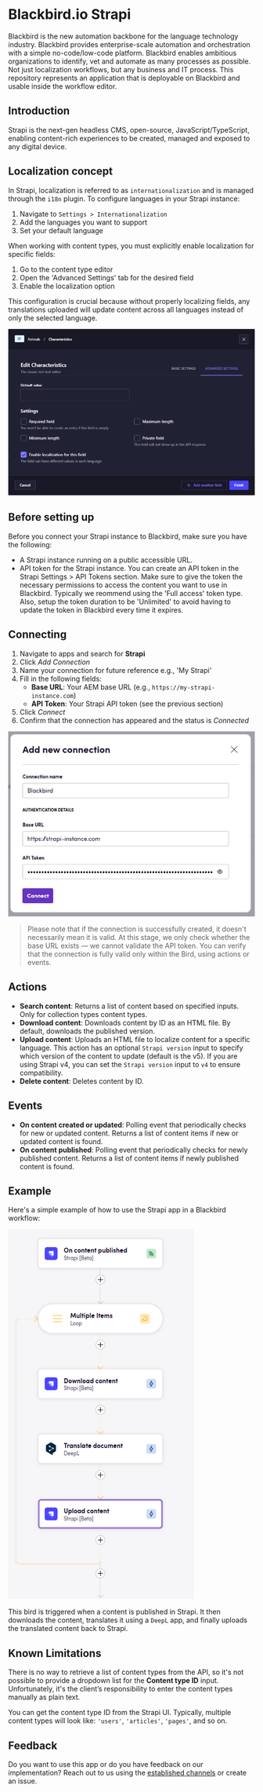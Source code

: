 # Blackbird.io Strapi

Blackbird is the new automation backbone for the language technology industry. Blackbird provides enterprise-scale automation and orchestration with a simple no-code/low-code platform. Blackbird enables ambitious organizations to identify, vet and automate as many processes as possible. Not just localization workflows, but any business and IT process. This repository represents an application that is deployable on Blackbird and usable inside the workflow editor.

## Introduction

<!-- begin docs -->

Strapi is the next-gen headless CMS, open-source, JavaScript/TypeScript, enabling content-rich experiences to be created, managed and exposed to any digital device.

## Localization concept

In Strapi, localization is referred to as `internationalization` and is managed through the `i18n` plugin. To configure languages in your Strapi instance:

1. Navigate to `Settings > Internationalization`
2. Add the languages you want to support
3. Set your default language

When working with content types, you must explicitly enable localization for specific fields:
1. Go to the content type editor
2. Open the 'Advanced Settings' tab for the desired field
3. Enable the localization option

This configuration is crucial because without properly localizing fields, any translations uploaded will update content across all languages instead of only the selected language.

![Strapi i18n settings](docs/images/localization_field.png)

## Before setting up

Before you connect your Strapi instance to Blackbird, make sure you have the following:

- A Strapi instance running on a public accessible URL. 
- API token for the Strapi instance. You can create an API token in the Strapi Settings > API Tokens section. Make sure to give the token the necessary permissions to access the content you want to use in Blackbird. Typically we reommend using the 'Full access' token type. Also, setup the token duration to be 'Unlimited' to avoid having to update the token in Blackbird every time it expires.

## Connecting

1. Navigate to apps and search for **Strapi**
2. Click _Add Connection_
3. Name your connection for future reference e.g., 'My Strapi'
4. Fill in the following fields:
   - **Base URL**: Your AEM base URL (e.g., `https://my-strapi-instance.com`)
   - **API Token**: Your Strapi API token (see the previous section)
5. Click _Connect_
6. Confirm that the connection has appeared and the status is _Connected_

![connection](docs/images/connection.png)

> Please note that if the connection is successfully created, it doesn't necessarily mean it is valid. At this stage, we only check whether the base URL exists — we cannot validate the API token. You can verify that the connection is fully valid only within the Bird, using actions or events.

## Actions

- **Search content**: Returns a list of content based on specified inputs. Only for collection types content types.
- **Download content**: Downloads content by ID as an HTML file. By default, downloads the published version.
- **Upload content**: Uploads an HTML file to localize content for a specific language. This action has an optional `Strapi version` input to specify which version of the content to update (default is the v5). If you are using Strapi v4, you can set the `Strapi version` input to `v4` to ensure compatibility.
- **Delete content**: Deletes content by ID.

## Events

- **On content created or updated**: Polling event that periodically checks for new or updated content. Returns a list of content items if new or updated content is found.
- **On content published**: Polling event that periodically checks for newly published content. Returns a list of content items if newly published content is found.

## Example

Here's a simple example of how to use the Strapi app in a Blackbird workflow:

![example](docs/images/example.png)

This bird is triggered when a content is published in Strapi. It then downloads the content, translates it using a `DeepL` app, and finally uploads the translated content back to Strapi.

## Known Limitations

There is no way to retrieve a list of content types from the API, so it's not possible to provide a dropdown list for the **Content type ID** input. Unfortunately, it's the client’s responsibility to enter the content types manually as plain text.

You can get the content type ID from the Strapi UI. Typically, multiple content types will look like: `'users'`, `'articles'`, `'pages'`, and so on.

## Feedback

Do you want to use this app or do you have feedback on our implementation? Reach out to us using the [established channels](https://www.blackbird.io/) or create an issue.

<!-- end docs -->
